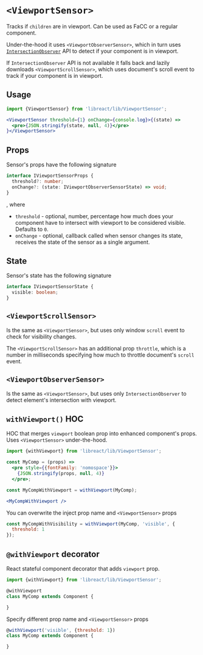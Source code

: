 # `<ViewportSensor>`

Tracks if `children` are in viewport. Can be used as FaCC or a regular component.

Under-the-hood it uses `<ViewportObserverSensor>`, which in turn uses [`IntersectionObserver`](https://developer.mozilla.org/en-US/docs/Web/API/IntersectionObserver) API
to detect if your component is in viewport.

If `IntersectionObserver` API is not available it falls back and lazily downloads `<ViewportScrollSensor>`,
which uses document's scroll event to track if your component is in viewport.

## Usage

```jsx
import {ViewportSensor} from 'libreact/lib/ViewportSensor';

<ViewportSensor threshold={1} onChange={console.log}>{(state) =>
  <pre>{JSON.stringify(state, null, 4)}</pre>
}</ViewportSensor>
```

## Props

Sensor's props have the following signature

```ts
interface IViewportSensorProps {
  threshold?: number;
  onChange?: (state: IViewportObserverSensorState) => void;
}
```

, where

  - `threshold` - optional, number, percentage how much does your component have to intersect with viewport
  to be considered visible. Defaults to `0`.
  - `onChange` - optional, callback called when sensor changes its state, receives the state of the sensor as
  a single argument.

## State

Sensor's state has the following signature

```ts
interface IViewportSensorState {
  visible: boolean;
}
```


## `<ViewportScrollSensor>`

Is the same as `<ViewportSensor>`, but uses only window `scroll` event to check for visibility changes.

The `<ViewportScrollSensor>` has an additional prop `throttle`, which is a number in milliseconds specifying
how much to throttle document's `scroll` event.


## `<ViewportObserverSensor>`

Is the same as `<ViewportSensor>`, but uses only `IntersectionObserver` to detect element's intersection
with viewport.


## `withViewport()` HOC

HOC that merges `viewport` boolean prop into enhanced component's props. Uses `<ViewportSensor>` under-the-hood.

```jsx
import {withViewport} from 'libreact/lib/ViewportSensor';

const MyComp = (props) =>
  <pre style={{fontFamily: 'nomospace'}}>
    {JSON.stringify(props, null, 4)}
  </pre>;

const MyCompWithViewport = withViewport(MyComp);

<MyCompWithViewport />
```

You can overwrite the inject prop name and `<ViewportSensor>` props

```js
const MyCompWithVisibility = withViewport(MyComp, 'visible', {
  threshold: 1
});
```


## `@withViewport` decorator

React stateful component decorator that adds `viewport` prop.

```js
import {withViewport} from 'libreact/lib/ViewportSensor';

@withViewport
class MyComp extends Component {

}
```

Specify different prop name and `<ViewportSensor>` props

```js
@withViewport('visible', {threshold: 1})
class MyComp extends Component {

}
```
